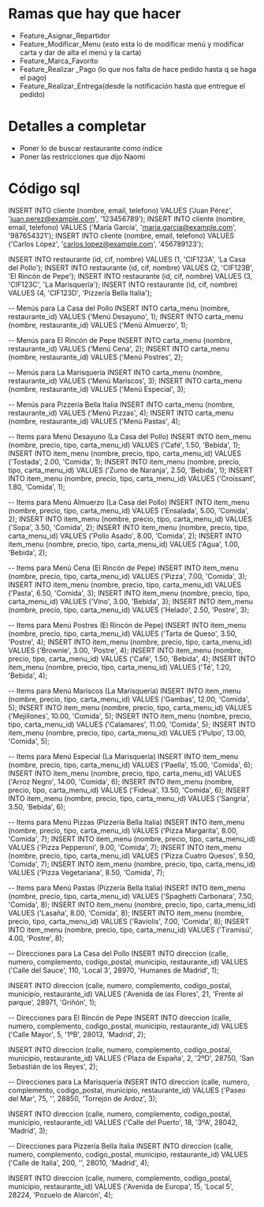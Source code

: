 # Ramas que hay que hacer
* Feature_Asignar_Repartidor
* Feature_Modificar_Menu (esto esta lo de modificar menú y modificar carta y dar de alta el menú y la carta)
* Feature_Marca_Favorito
* Feature_Realizar _Pago (lo que nos falta de hace pedido hasta q se haga el pago)
* Feature_Realizar_Entrega(desde la notificación hasta que entregue el pedido)
# Detalles a completar
* Poner lo de buscar restaurante como índice
* Poner las restricciones que dijo Naomi
# Código sql
INSERT INTO cliente (nombre, email, telefono) VALUES ('Juan Pérez', 'juan.perez@example.com', '123456789');
INSERT INTO cliente (nombre, email, telefono) VALUES ('María García', 'maria.garcia@example.com', '987654321');
INSERT INTO cliente (nombre, email, telefono) VALUES ('Carlos López', 'carlos.lopez@example.com', '456789123');

INSERT INTO restaurante (id, cif, nombre) VALUES (1, 'CIF123A', 'La Casa del Pollo');
INSERT INTO restaurante (id, cif, nombre) VALUES (2, 'CIF123B', 'El Rincón de Pepe');
INSERT INTO restaurante (id, cif, nombre) VALUES (3, 'CIF123C', 'La Marisquería');
INSERT INTO restaurante (id, cif, nombre) VALUES (4, 'CIF123D', 'Pizzería Bella Italia');

-- Menús para La Casa del Pollo
INSERT INTO carta_menu (nombre, restaurante_id) VALUES ('Menú Desayuno', 1);
INSERT INTO carta_menu (nombre, restaurante_id) VALUES ('Menú Almuerzo', 1);

-- Menús para El Rincón de Pepe
INSERT INTO carta_menu (nombre, restaurante_id) VALUES ('Menú Cena', 2);
INSERT INTO carta_menu (nombre, restaurante_id) VALUES ('Menú Postres', 2);

-- Menús para La Marisquería
INSERT INTO carta_menu (nombre, restaurante_id) VALUES ('Menú Mariscos', 3);
INSERT INTO carta_menu (nombre, restaurante_id) VALUES ('Menú Especial', 3);

-- Menús para Pizzería Bella Italia
INSERT INTO carta_menu (nombre, restaurante_id) VALUES ('Menú Pizzas', 4);
INSERT INTO carta_menu (nombre, restaurante_id) VALUES ('Menú Pastas', 4);

-- Items para Menú Desayuno (La Casa del Pollo)
INSERT INTO item_menu (nombre, precio, tipo, carta_menu_id) VALUES ('Café', 1.50, 'Bebida', 1);
INSERT INTO item_menu (nombre, precio, tipo, carta_menu_id) VALUES ('Tostada', 2.00, 'Comida', 1);
INSERT INTO item_menu (nombre, precio, tipo, carta_menu_id) VALUES ('Zumo de Naranja', 2.50, 'Bebida', 1);
INSERT INTO item_menu (nombre, precio, tipo, carta_menu_id) VALUES ('Croissant', 1.80, 'Comida', 1);

-- Items para Menú Almuerzo (La Casa del Pollo)
INSERT INTO item_menu (nombre, precio, tipo, carta_menu_id) VALUES ('Ensalada', 5.00, 'Comida', 2);
INSERT INTO item_menu (nombre, precio, tipo, carta_menu_id) VALUES ('Sopa', 3.50, 'Comida', 2);
INSERT INTO item_menu (nombre, precio, tipo, carta_menu_id) VALUES ('Pollo Asado', 8.00, 'Comida', 2);
INSERT INTO item_menu (nombre, precio, tipo, carta_menu_id) VALUES ('Agua', 1.00, 'Bebida', 2);

-- Items para Menú Cena (El Rincón de Pepe)
INSERT INTO item_menu (nombre, precio, tipo, carta_menu_id) VALUES ('Pizza', 7.00, 'Comida', 3);
INSERT INTO item_menu (nombre, precio, tipo, carta_menu_id) VALUES ('Pasta', 6.50, 'Comida', 3);
INSERT INTO item_menu (nombre, precio, tipo, carta_menu_id) VALUES ('Vino', 3.00, 'Bebida', 3);
INSERT INTO item_menu (nombre, precio, tipo, carta_menu_id) VALUES ('Helado', 2.50, 'Postre', 3);

-- Items para Menú Postres (El Rincón de Pepe)
INSERT INTO item_menu (nombre, precio, tipo, carta_menu_id) VALUES ('Tarta de Queso', 3.50, 'Postre', 4);
INSERT INTO item_menu (nombre, precio, tipo, carta_menu_id) VALUES ('Brownie', 3.00, 'Postre', 4);
INSERT INTO item_menu (nombre, precio, tipo, carta_menu_id) VALUES ('Café', 1.50, 'Bebida', 4);
INSERT INTO item_menu (nombre, precio, tipo, carta_menu_id) VALUES ('Té', 1.20, 'Bebida', 4);

-- Items para Menú Mariscos (La Marisquería)
INSERT INTO item_menu (nombre, precio, tipo, carta_menu_id) VALUES ('Gambas', 12.00, 'Comida', 5);
INSERT INTO item_menu (nombre, precio, tipo, carta_menu_id) VALUES ('Mejillones', 10.00, 'Comida', 5);
INSERT INTO item_menu (nombre, precio, tipo, carta_menu_id) VALUES ('Calamares', 11.00, 'Comida', 5);
INSERT INTO item_menu (nombre, precio, tipo, carta_menu_id) VALUES ('Pulpo', 13.00, 'Comida', 5);

-- Items para Menú Especial (La Marisquería)
INSERT INTO item_menu (nombre, precio, tipo, carta_menu_id) VALUES ('Paella', 15.00, 'Comida', 6);
INSERT INTO item_menu (nombre, precio, tipo, carta_menu_id) VALUES ('Arroz Negro', 14.00, 'Comida', 6);
INSERT INTO item_menu (nombre, precio, tipo, carta_menu_id) VALUES ('Fideuá', 13.50, 'Comida', 6);
INSERT INTO item_menu (nombre, precio, tipo, carta_menu_id) VALUES ('Sangría', 3.50, 'Bebida', 6);

-- Items para Menú Pizzas (Pizzería Bella Italia)
INSERT INTO item_menu (nombre, precio, tipo, carta_menu_id) VALUES ('Pizza Margarita', 8.00, 'Comida', 7);
INSERT INTO item_menu (nombre, precio, tipo, carta_menu_id) VALUES ('Pizza Pepperoni', 9.00, 'Comida', 7);
INSERT INTO item_menu (nombre, precio, tipo, carta_menu_id) VALUES ('Pizza Cuatro Quesos', 9.50, 'Comida', 7);
INSERT INTO item_menu (nombre, precio, tipo, carta_menu_id) VALUES ('Pizza Vegetariana', 8.50, 'Comida', 7);

-- Items para Menú Pastas (Pizzería Bella Italia)
INSERT INTO item_menu (nombre, precio, tipo, carta_menu_id) VALUES ('Spaghetti Carbonara', 7.50, 'Comida', 8);
INSERT INTO item_menu (nombre, precio, tipo, carta_menu_id) VALUES ('Lasaña', 8.00, 'Comida', 8);
INSERT INTO item_menu (nombre, precio, tipo, carta_menu_id) VALUES ('Raviolis', 7.00, 'Comida', 8);
INSERT INTO item_menu (nombre, precio, tipo, carta_menu_id) VALUES ('Tiramisú', 4.00, 'Postre', 8);

-- Direcciones para La Casa del Pollo
INSERT INTO direccion (calle, numero, complemento, codigo_postal, municipio, restaurante_id) 
VALUES ('Calle del Sauce', 110, 'Local 3', 28970, 'Humanes de Madrid', 1);

INSERT INTO direccion (calle, numero, complemento, codigo_postal, municipio, restaurante_id) 
VALUES ('Avenida de las Flores', 21, 'Frente al parque', 28971, 'Griñón', 1);

-- Direcciones para El Rincón de Pepe
INSERT INTO direccion (calle, numero, complemento, codigo_postal, municipio, restaurante_id) 
VALUES ('Calle Mayor', 5, '1ºB', 28013, 'Madrid', 2);

INSERT INTO direccion (calle, numero, complemento, codigo_postal, municipio, restaurante_id) 
VALUES ('Plaza de España', 2, '2ºD', 28750, 'San Sebastián de los Reyes', 2);

-- Direcciones para La Marisquería
INSERT INTO direccion (calle, numero, complemento, codigo_postal, municipio, restaurante_id) 
VALUES ('Paseo del Mar', 75, '', 28850, 'Torrejón de Ardoz', 3);

INSERT INTO direccion (calle, numero, complemento, codigo_postal, municipio, restaurante_id) 
VALUES ('Calle del Puerto', 18, '3ºA', 28042, 'Madrid', 3);

-- Direcciones para Pizzería Bella Italia
INSERT INTO direccion (calle, numero, complemento, codigo_postal, municipio, restaurante_id) 
VALUES ('Calle de Italia', 200, '', 28010, 'Madrid', 4);

INSERT INTO direccion (calle, numero, complemento, codigo_postal, municipio, restaurante_id) 
VALUES ('Avenida de Europa', 15, 'Local 5', 28224, 'Pozuelo de Alarcón', 4);
